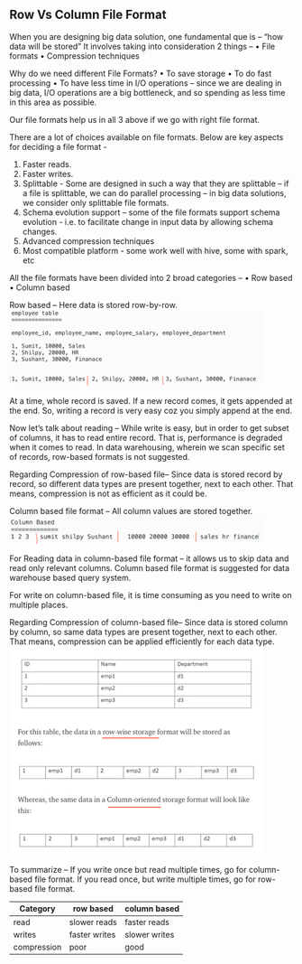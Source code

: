 
## Row Vs Column File Format
When you are designing big data solution, one fundamental que is – “how data will be stored”
It involves taking into consideration 2 things –
•	File formats
•	Compression techniques

Why do we need different File Formats?
•	To save storage
•	To do fast processing 
•	To have less time in I/O operations – since we are dealing in big data, I/O operations are a big bottleneck, and so spending as less time in this area as possible.

Our file formats help us in all 3 above if we go with right file format.

There are a lot of choices available on file formats. 
Below are key aspects for deciding a file format - 
1.	Faster reads.
2.	Faster writes.
3.	Splittable - Some are designed in such a way that they are splittable – if a file is splittable, we can do parallel processing – in big data solutions, we consider only splittable file formats.
4.	Schema evolution support – some of the file formats support schema evolution -  i.e. to facilitate change in input data by allowing schema changes.
5.	Advanced compression techniques
6.	Most compatible platform - some work well with hive, some with spark, etc


All the file formats have been divided into 2 broad categories –
•	Row based
•	Column based

Row based –
Here data is stored row-by-row.
![img.png](images/img.png)

At a time, whole record is saved. If a new record comes, it gets appended at the end.
So, writing a record is very easy coz you simply append at the end.

Now let’s talk about reading – 
While write is easy, but in order to get subset of columns, it has to read entire record. That is, performance is degraded when it comes to read.
In data warehousing, wherein we scan specific set of records, row-based formats is not suggested.

Regarding Compression of row-based file–
Since data is stored record by record, so different data types are present together, next to each other.
That means, compression is not as efficient as it could be.


Column based file format –
All column values are stored together.
![img_1.png](images/img_1.png)

For Reading data in column-based file format – it allows us to skip data and read only relevant columns.
Column based file format is suggested for data warehouse based query system.

For write on column-based file, it is time consuming as you need to write on multiple places.

Regarding Compression of column-based file–
Since data is stored column by column, so same data types are present together, next to each other.
That means, compression can be applied efficiently for each data type.
![img_2.png](images/img_2.png)

To summarize –
If you write once but read multiple times, go for column-based file format.
If you read once, but write multiple times, go for row-based file format.

| Category              | row based	     | column based   |
|-----------------------|----------------|----------------|
| read                  | slower reads   | faster reads   |
| writes                | 	faster writes | 	slower writes |
| compression| 	poor	| good           |


